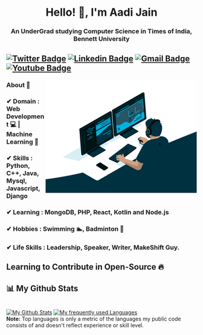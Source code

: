 <h1 align="center">Hello! 👋, I'm Aadi Jain</h1>

<h3 align="center">An UnderGrad studying Computer Science in Times of India, Bennett University</h3>

[![Twitter Badge](https://img.shields.io/badge/-Aadi_Jain-red?style=flat-square&logo=twitter&logoColor=white&link=https://twitter.com/Aadi_Jain_7)](https://twitter.com/Aadi_Jain_7)  [![Linkedin Badge](https://img.shields.io/badge/-Aadi_Jain-blue?style=flat-square&logo=Linkedin&logoColor=white&link=https://www.linkedin.com/in/aadijain7102//)](https://www.linkedin.com/in/aadijain7102/) [![Gmail Badge](https://img.shields.io/badge/-jainaadi7102@gmail.com-red?style=flat-square&logo=Gmail&logoColor=white&link=mailto:jainaadi7102@gmail.com)](mailto:jainaadi7102@gmail.com) [![Youtube Badge](https://img.shields.io/badge/-Aadi_Jain-blue?style=flat-square&logo=Youtube&logoColor=white&link=https://www.youtube.com/channel/UCO4BjmZq5NEB9zPwHlhoAyw//)](https://www.youtube.com/channel/UCO4BjmZq5NEB9zPwHlhoAyw/)
---------------------------------------------------------------------------------------------------------------------------------------------------------------------------------

  <img align="right" alt="GIF" src="https://github.com/Aadi71/Aadi71/blob/main/code.gif?raw=true" width="400" height="300" />

### About 📌

### ✔  **Domain :** Web Development 💻 | Machine Learning 🤖
### ✔  **Skills :** Python, C++, Java, Mysql, Javascript, Django
### ✔  **Learning :** MongoDB, PHP, React, Kotlin and Node.js
### ✔  **Hobbies :** Swimming 🏊‍, Badminton 🏸 
### ✔  **Life Skills :** Leadership, Speaker, Writer, MakeShift Guy. 

## Learning to Contribute in Open-Source 🔥
<!-- <p align="center">
  <img alt="Aadi's Github Stats" src="https://github-readme-stats.vercel.app/api?username=Aadi71&show_icons=true&theme=radical">
</p> -->

## 📊 My Github Stats
<br/>
    <a href="https://github.com/SubhamRaoniar28/github-readme-stats"><img alt="My Github Stats" src="https://github-readme-stats.vercel.app/api?username=Aadi71&show_icons=true&count_private=true&theme=react&hide_border=true&bg_color=0D1117" /></a>
  <a href="https://github.com/Aadi71/github-readme-stats"><img alt="My frequently used Languages" src="https://github-readme-stats.vercel.app/api/top-langs/?username=Aadi71&langs_count=8&count_private=true&layout=compact&theme=react&hide_border=true&bg_color=0D1117" /></a>
  <br/>
  <b>Note:</b> Top languages is only a metric of the languages my public code consists of and doesn't reflect experience or skill level.
<!--
<br/>
<br/>

<a href="https://github.com/Aadi71/github-readme-activity-graph"><img alt="My Activity Graph" src="https://activity-graph.herokuapp.com/graph?username=Aadi71&bg_color=0D1117&color=5BCDEC&line=5BCDEC&point=FFFFFF&hide_border=true" /></a> -->

<br/>
<br/>

### Check my blogs:

<br>

![Aadi Jain's Blog Cards](https://github-cards-external-blogs.souravdey777.vercel.app/getMediumBlogs?username=aadijain71&type=horizontal)

